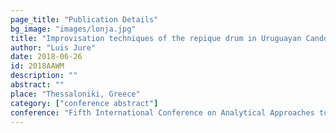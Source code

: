 ```yaml
---
page_title: "Publication Details"
bg_image: "images/lonja.jpg" 
title: "Improvisation techniques of the repique drum in Uruguayan Candombe drumming"  
author: "Luis Jure"  
date: 2018-06-26
id: 2018AAWM
description: ""  
abstract: ""  
place: "Thessaloniki, Greece"  
category: ["conference abstract"] 
conference: "Fifth International Conference on Analytical Approaches to World Music"  
---
```

